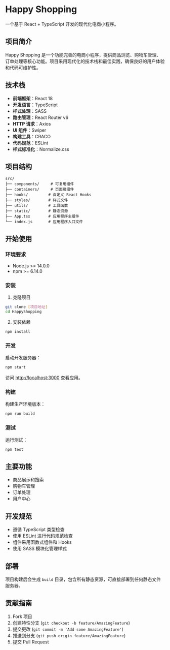 
# Happy Shopping

一个基于 React + TypeScript 开发的现代化电商小程序。

## 项目简介

Happy Shopping 是一个功能完善的电商小程序，提供商品浏览、购物车管理、订单处理等核心功能。项目采用现代化的技术栈和最佳实践，确保良好的用户体验和代码可维护性。

## 技术栈

- **前端框架**：React 18
- **开发语言**：TypeScript
- **样式处理**：SASS
- **路由管理**：React Router v6
- **HTTP 请求**：Axios
- **UI 组件**：Swiper
- **构建工具**：CRACO
- **代码规范**：ESLint
- **样式标准化**：Normalize.css

## 项目结构

```
src/
├── components/     # 可复用组件
├── containers/     # 页面级组件
├── hooks/         # 自定义 React Hooks
├── styles/        # 样式文件
├── utils/         # 工具函数
├── static/        # 静态资源
├── App.tsx        # 应用程序主组件
└── index.js       # 应用程序入口文件
```

## 开始使用

### 环境要求

- Node.js >= 14.0.0
- npm >= 6.14.0

### 安装

1. 克隆项目
```bash
git clone [项目地址]
cd HappyShopping
```

2. 安装依赖
```bash
npm install
```

### 开发

启动开发服务器：
```bash
npm start
```
访问 [http://localhost:3000](http://localhost:3000) 查看应用。

### 构建

构建生产环境版本：
```bash
npm run build
```

### 测试

运行测试：
```bash
npm test
```

## 主要功能

- 商品展示和搜索
- 购物车管理
- 订单处理
- 用户中心

## 开发规范

- 遵循 TypeScript 类型检查
- 使用 ESLint 进行代码规范检查
- 组件采用函数式组件和 Hooks
- 使用 SASS 模块化管理样式

## 部署

项目构建后会生成 `build` 目录，包含所有静态资源，可直接部署到任何静态文件服务器。

## 贡献指南

1. Fork 项目
2. 创建特性分支 (`git checkout -b feature/AmazingFeature`)
3. 提交更改 (`git commit -m 'Add some AmazingFeature'`)
4. 推送到分支 (`git push origin feature/AmazingFeature`)
5. 提交 Pull Request



